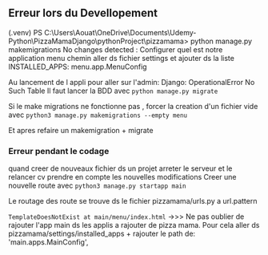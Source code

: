 

## Erreur lors du Devellopement
(.venv) PS C:\Users\Aouat\OneDrive\Documents\Udemy-Python\PizzaMamaDjango\pythonProject\pizzamama> python manage.py makemigrations
No changes detected : Configurer quel est notre application menu chemin aller ds fichier settings et ajouter ds la liste INSTALLED_APPS:  menu.app.MenuConfig

Au lancement de l appli pour aller sur l'admin: Django: OperationalError No Such Table
Il faut lancer la BDD avec ```python manage.py migrate```

Si le make migrations ne fonctionne pas , forcer la creation d'un fichier vide avec 
````python3 manage.py makemigrations --empty menu````

Et apres refaire un makemigration + migrate


### Erreur pendant le codage
quand creer de nouveaux fichier ds un projet arreter le serveur et le relancer cv prendre en compte les nouvelles modifications
Creer une nouvelle route avec ```python3 manage.py startapp main```

Le routage des route se trouve ds le fichier pizzamama/urls.py a url.pattern

````TemplateDoesNotExist at main/menu/index.html````
->>> Ne pas oublier de rajouter l'app main ds les applis a rajouter de pizza mama. Pour cela aller ds pizzamama/settings/installed_apps + rajouter le path de: 'main.apps.MainConfig',
